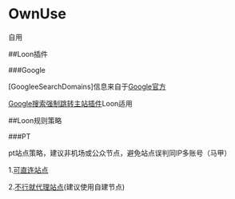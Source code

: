 # OwnUse
自用

##Loon插件

###Google

[GoogleeSearchDomains]信息来自于[Google官方](https://www.google.com/supported_domains)

[Google搜索强制跳转主站插件](https://raw.githubusercontent.com/otherweb/OwnUse/main/GoogleSearchRewrite.plugin)Loon适用

##Loon规则策略

###PT

pt站点策略，建议非机场或公众节点，避免站点误判同IP多账号（马甲）

1.[可直连站点](https://https://raw.githubusercontent.com/otherweb/OwnUse/main/pt_direct.list)

2.[不行就代理站点](https://raw.githubusercontent.com/otherweb/OwnUse/main/pt_proxy.list)(建议使用自建节点)
